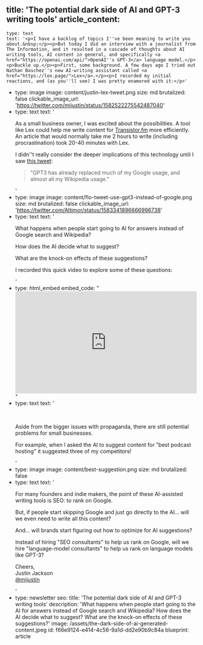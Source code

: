 title: 'The potential dark side of AI and GPT-3 writing tools'
article_content:
  -
    type: text
    text: '<p>I have a backlog of topics I''ve been meaning to write you about.&nbsp;</p><p>But today I did an interview with a journalist from The Information, and it resulted in a cascade of thoughts about AI writing tools, AI content in general, and specifically <a href="https://openai.com/api/">OpenAI''s GPT-3</a> language model.</p><p>Buckle up.</p><p>First, some background. A few days ago I tried out Nathan Baschez''s new AI-writing assistant called <a href="https://lex.page/">Lex</a>.</p><p>I recorded my initial reactions, and (as you''ll see) I was pretty enamored with it:</p>'
  -
    type: image
    image: content/justin-lex-tweet.png
    size: md
    brutalized: false
    clickable_image_url: 'https://twitter.com/mijustin/status/1582522275542487040'
  -
    type: text
    text: '<p>As a small business owner, I was excited about the possibilities. A tool like Lex could help me write content for <a href="https://transistor.fm/?via=justin">Transistor.fm</a> more efficiently. An article that would normally take me 2 hours to write (including procrastination) took 20-40 minutes with Lex.</p><p>I didn''t really consider the deeper implications of this technology until I saw <a href="https://twitter.com/Altimor/status/1583341896666996738">this tweet</a>:</p><blockquote><p>"GPT3 has already replaced much of my Google usage, and almost all my Wikipedia usage."</p></blockquote>'
  -
    type: image
    image: content/flo-tweet-use-gpt3-instead-of-google.png
    size: md
    brutalized: false
    clickable_image_url: 'https://twitter.com/Altimor/status/1583341896666996738'
  -
    type: text
    text: '<p>What happens when people start going to AI for answers instead of Google search and Wikipedia?</p><p>How does the AI decide what to suggest?</p><p>What are the knock-on effects of these suggestions?</p><p>I recorded this quick video to explore some of these questions:</p>'
  -
    type: html_embed
    embed_code: "<style>.embed-container { position: relative; padding-bottom: 56.25%; height: 0; overflow: hidden; max-width: 100%; } .embed-container iframe, .embed-container object, .embed-container embed { position: absolute; top: 0; left: 0; width: 100%; height: 100%; }</style><div class='embed-container'><iframe src='https://www.youtube.com/embed//L1xH0rVRFRI?rel=0' frameborder='0' allowfullscreen></iframe></div>"
  -
    type: text
    text: '<p><br></p><p>Aside from the bigger issues with propaganda, there are still potential problems for small businesses.</p><p>For example, when I asked the AI to suggest content for "best podcast hosting" it suggested three of my competitors!</p>'
  -
    type: image
    image: content/best-suggestion.png
    size: md
    brutalized: false
  -
    type: text
    text: '<p>For many founders and indie makers, the point of these AI-assisted writing tools is SEO: to rank on Google.</p><p>But, if people start skipping Google and just go directly to the AI... will we even need to write all this content?</p><p>And... will brands start figuring out how to optimize for AI suggestions?</p><p>Instead of hiring "SEO consultants" to help us rank on Google, will we hire "language-model consultants" to help us rank on language models like GPT-3?</p><p>Cheers,<br>Justin Jackson<br><a href="https://twitter.com/mijustin">@mijustin</a></p>'
  -
    type: newsletter
seo:
  title: 'The potential dark side of AI and GPT-3 writing tools'
  description: 'What happens when people start going to the AI for answers instead of Google search and Wikipedia? How does the AI decide what to suggest? What are the knock-on effects of these suggestions?'
  image: /assets/the-dark-side-of-ai-generated-content.jpeg
id: f66e9124-e414-4c56-9a1d-dd2e90b9c84a
blueprint: article
